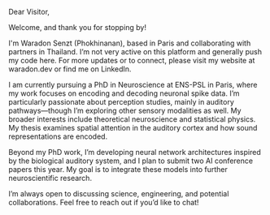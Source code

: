Dear Visitor,

Welcome, and thank you for stopping by!

I'm Waradon Senzt (Phokhinanan), based in Paris and collaborating with partners in Thailand. I’m not very active on this platform and generally push my code here. For more updates or to connect, please visit my website at waradon.dev or find me on LinkedIn.

I am currently pursuing a PhD in Neuroscience at ENS-PSL in Paris, where my work focuses on encoding and decoding neuronal spike data. I’m particularly passionate about perception studies, mainly in auditory pathways—though I’m exploring other sensory modalities as well. My broader interests include theoretical neuroscience and statistical physics. My thesis examines spatial attention in the auditory cortex and how sound representations are encoded.

Beyond my PhD work, I’m developing neural network architectures inspired by the biological auditory system, and I plan to submit two AI conference papers this year. My goal is to integrate these models into further neuroscientific research.

I’m always open to discussing science, engineering, and potential collaborations. Feel free to reach out if you’d like to chat!
